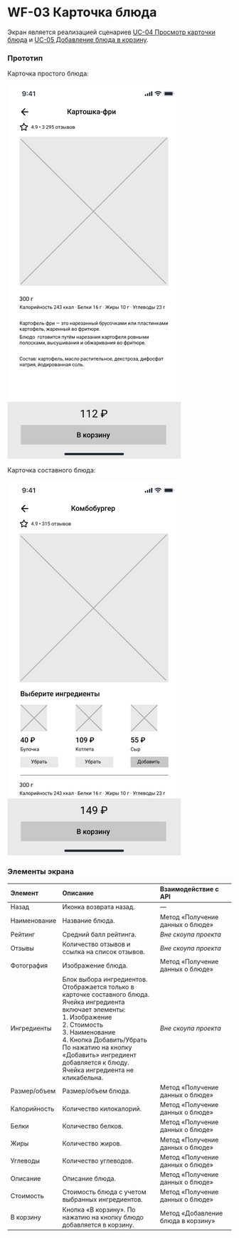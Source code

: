 # WF-03 Карточка блюда

Экран является реализацией сценариев [UC-04 Просмотр карточки блюда](../requirements/uc04.md) и [UC-05 Добавление блюда в корзину](../requirements/uc05.md). 

### Прототип

Карточка простого блюда:

![](../img/screen03-1.png) 

Карточка составного блюда:

![](../img/screen03-2.png) 

### Элементы экрана

| **Элемент**  | **Описание**                                                                                                                                                                                                                                                                                                   | Взаимодействие с API               |
| :----------- | :------------------------------------------------------------------------------------------------------------------------------------------------------------------------------------------------------------------------------------------------------------------------------------------------------------- | :--------------------------------- |
| Назад        | Иконка возврата назад.                                                                                                                                                                                                                                                                                         | —                                  |
| Наименование | Название блюда.                                                                                                                                                                                                                                                                                                | Метод «Получение данных о блюде»   |
| Рейтинг      | Средний балл рейтинга.                                                                                                                                                                                                                                                                                         | *Вне скоупа проекта*               |
| Отзывы       | Количество отзывов и ссылка на список отзывов.                                                                                                                                                                                                                                                                 | *Вне скоупа проекта*               |
| Фотография   | Изображение блюда.                                                                                                                                                                                                                                                                                             | Метод «Получение данных о блюде»   |
| Ингредиенты  | Блок выбора ингредиентов. Отображается только в карточке составного блюда.<br>Ячейка ингредиента включает элементы:<br>1. Изображение<br>2. Стоимость<br>3. Наименование<br>4. Кнопка Добавить/Убрать<br>По нажатию на кнопку «Добавить» ингредиент добавляется к блюду.<br>Ячейка ингредиента не кликабельна. | *Вне скоупа проекта*               |
| Размер/объем | Размер/объем блюда.                                                                                                                                                                                                                                                                                            | Метод «Получение данных о блюде»   |
| Калорийность | Количество килокалорий.                                                                                                                                                                                                                                                                                        | Метод «Получение данных о блюде»   |
| Белки        | Количество белков.                                                                                                                                                                                                                                                                                             | Метод «Получение данных о блюде»   |
| Жиры         | Количество жиров.                                                                                                                                                                                                                                                                                              | Метод «Получение данных о блюде»   |
| Углеводы     | Количество углеводов.                                                                                                                                                                                                                                                                                          | Метод «Получение данных о блюде»   |
| Описание     | Описание блюда.                                                                                                                                                                                                                                                                                                | Метод «Получение данных о блюде»   |
| Стоимость    | Стоимость блюда с учетом выбранных ингредиентов.                                                                                                                                                                                                                                                               | Метод «Получение данных о блюде»   |
| В корзину    | Кнопка «В корзину». По нажатию на кнопку блюдо добавляется в корзину.                                                                                                                                                                                                                                          | Метод «Добавление блюда в корзину» |
